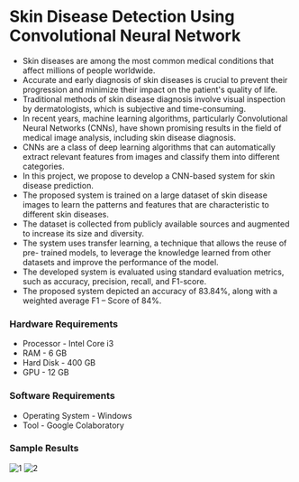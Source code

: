 # Skin Disease Detection Using Convolutional Neural Network
* Skin diseases are among the most common medical conditions that affect millions of people worldwide. 
* Accurate and early diagnosis of skin diseases is crucial to prevent their progression and minimize their impact on the patient's quality of life.
* Traditional methods of skin disease diagnosis involve visual inspection by dermatologists, which is subjective and time-consuming.
* In recent years, machine learning algorithms, particularly Convolutional Neural Networks (CNNs), have shown promising results in the field of medical image analysis, including skin disease diagnosis. 
* CNNs are a class of deep learning algorithms that can automatically extract relevant features from images and classify them into different categories.
* In this project, we propose to develop a CNN-based system for skin disease prediction.
* The proposed system is trained on a large dataset of skin disease images to learn the patterns and features that are characteristic to different skin diseases. 
* The dataset is collected from publicly available sources and augmented to increase its size and diversity.
* The system uses transfer learning, a technique that allows the reuse of pre- trained models, to leverage the knowledge learned from other datasets and improve the performance of the model. 
* The developed system is evaluated using standard evaluation metrics, such as accuracy, precision, recall, and F1-score.
* The proposed system depicted an accuracy of 83.84%, along with a weighted average F1 – Score of 84%.
### Hardware Requirements
* Processor - Intel Core i3
* RAM - 6 GB
* Hard Disk - 400 GB
* GPU - 12 GB
### Software Requirements
* Operating System - Windows
* Tool - Google Colaboratory
### Sample Results
![1](https://github.com/aishubalkitta/Projects/assets/113792644/62af5511-8b05-4a6e-8679-534db4990ca8)
![2](https://github.com/aishubalkitta/Projects/assets/113792644/214f91eb-7891-4dfd-9407-5ff79462e9fc)

